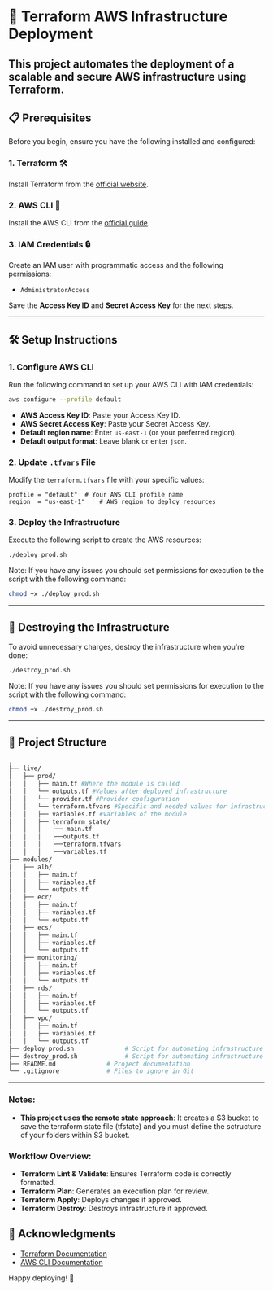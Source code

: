 # 🚀 Terraform AWS Infrastructure Deployment

This project automates the deployment of a scalable and secure AWS infrastructure using Terraform.
---

## 📋 Prerequisites

Before you begin, ensure you have the following installed and configured:

### 1. **Terraform** 🛠️  
Install Terraform from the [official website](https://www.terraform.io/downloads.html).

### 2. **AWS CLI** 🔑  
Install the AWS CLI from the [official guide](https://docs.aws.amazon.com/cli/latest/userguide/install-cliv2.html).

### 3. **IAM Credentials** 🔒  
Create an IAM user with programmatic access and the following permissions:
   - `AdministratorAccess`

Save the **Access Key ID** and **Secret Access Key** for the next steps.

---

## 🛠️ Setup Instructions

### 1. Configure AWS CLI
Run the following command to set up your AWS CLI with IAM credentials:

```bash
aws configure --profile default
```

- **AWS Access Key ID**: Paste your Access Key ID.
- **AWS Secret Access Key**: Paste your Secret Access Key.
- **Default region name**: Enter `us-east-1` (or your preferred region).
- **Default output format**: Leave blank or enter `json`.

### 2. Update `.tfvars` File
Modify the `terraform.tfvars` file with your specific values:

```hcl
profile = "default"  # Your AWS CLI profile name
region  = "us-east-1"    # AWS region to deploy resources
```


### 3. Deploy the Infrastructure
Execute the following script to create the AWS resources:

```bash
./deploy_prod.sh
```

Note: If you have any issues you should set permissions for execution to the script with the following command:

```bash
chmod +x ./deploy_prod.sh
```

---

## 🛑 Destroying the Infrastructure

To avoid unnecessary charges, destroy the infrastructure when you're done:

```bash
./destroy_prod.sh
```

Note: If you have any issues you should set permissions for execution to the script with the following command:

```bash
chmod +x ./destroy_prod.sh
```

---

## 📂 Project Structure

```bash
.
├── live/
│   ├── prod/
│   │   ├── main.tf #Where the module is called
│   │   └── outputs.tf #Values after deployed infrastructure
│   │   └── provider.tf #Provider configuration 
│   │   └── terraform.tfvars #Specific and needed values for infrastructure
│   │   ├── variables.tf #Variables of the module
│   │   ├── terraform_state/
│   │   │   ├── main.tf
│   │   │   ├──outputs.tf
│   │   │   ├──terraform.tfvars
│   │   │   ├──variables.tf
├── modules/
│   ├── alb/
│   │   ├── main.tf
│   │   ├── variables.tf
│   │   └── outputs.tf
│   ├── ecr/
│   │   ├── main.tf
│   │   ├── variables.tf
│   │   └── outputs.tf
│   ├── ecs/
│   │   ├── main.tf
│   │   ├── variables.tf
│   │   └── outputs.tf
│   ├── monitoring/
│   │   ├── main.tf
│   │   ├── variables.tf
│   │   └── outputs.tf
│   ├── rds/
│   │   ├── main.tf
│   │   ├── variables.tf
│   │   └── outputs.tf
│   ├── vpc/
│   │   ├── main.tf
│   │   ├── variables.tf
│   │   └── outputs.tf
├── deploy_prod.sh              # Script for automating infrastructure creation
├── destroy_prod.sh             # Script for automating infrastructure destruction
├── README.md              # Project documentation
└── .gitignore             # Files to ignore in Git
```
---

### Notes:
- **This project uses the remote state approach**: It creates a S3 bucket to save the terraform state file (tfstate) and you must define the sctructure of your folders within S3 bucket.

### Workflow Overview:
- **Terraform Lint & Validate**: Ensures Terraform code is correctly formatted.
- **Terraform Plan**: Generates an execution plan for review.
- **Terraform Apply**: Deploys changes if approved.
- **Terraform Destroy**: Destroys infrastructure if approved.

## 🙏 Acknowledgments

- [Terraform Documentation](https://developer.hashicorp.com/terraform/docs)
- [AWS CLI Documentation](https://docs.aws.amazon.com/cli/latest/userguide/cli-configure-quickstart.html)

Happy deploying! 🎉